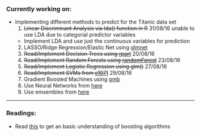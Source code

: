 ### Currently working on:

- Implementing different methods to predict for the Titanic data set
  1. ~~Linear Discriminant Analysis via lda() function in R~~ 31/08/16 unable to use LDA due to categorial predictor variables
    * Implement LDA and use just the continuous variables for prediction
  2. LASSO/Ridge Regression/Elastic Net using [glmnet](https://cran.r-project.org/web/packages/glmnet/glmnet.pdf)
  3. ~~Read/Implement Decision Trees using [rpart](https://cran.r-project.org/web/packages/rpart/vignettes/longintro.pdf)~~ 20/08/16
  4. ~~Read/Implement Random Forests using [randomForest](https://cran.r-project.org/web/packages/randomForest/randomForest.pdf)~~ 23/08/16
  5. ~~Read/Implement Logistic Regression using glm()~~ 27/08/16
  6. ~~Read/Implement SVMs from [e1071](https://cran.r-project.org/web/packages/e1071/e1071.pdf)~~ 29/08/16
  7. Gradient Boosted Machines using [gmb](https://cran.r-project.org/web/packages/gbm/gbm.pdf)
  8. Use Neural Networks from [here](http://www.parallelr.com/r-deep-neural-network-from-scratch/)
  9. Use emsembles from [here](http://machinelearningmastery.com/machine-learning-ensembles-with-r/)


----

### Readings:
- Read [this](http://freakonometrics.hypotheses.org/19874) to get an basic understanding of boosting algorithms